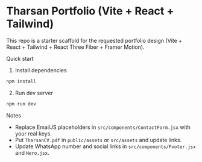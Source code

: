 # Tharsan Portfolio (Vite + React + Tailwind)

This repo is a starter scaffold for the requested portfolio design (Vite + React + Tailwind + React Three Fiber + Framer Motion).

Quick start

1. Install dependencies

```powershell
npm install
```

2. Run dev server

```powershell
npm run dev
```

Notes
- Replace EmailJS placeholders in `src/components/ContactForm.jsx` with your real keys.
- Put `TharsanCV.pdf` in `public/assets` or `src/assets` and update links.
- Update WhatsApp number and social links in `src/components/Footer.jsx` and `Hero.jsx`.
